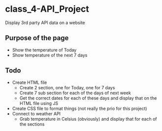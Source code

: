 # class_4-API_Project
Display 3rd party API data on a website

## Purpose of the page
* Show the temperature of Today
* Show temperature of the next 7 days

## Todo
* Create HTML file
  * Create 2 section, one for Today, one for 7 days
  * Create 7 sub section for each of the days of next week
  * Get the correct dates for each of these days and display that on the HTML file using JS 
* Create CSS file to format things (not really the prio for this project)
* Connect to weather API
  * Grab temperature in Celsius (obviously) and display that for each of the sections